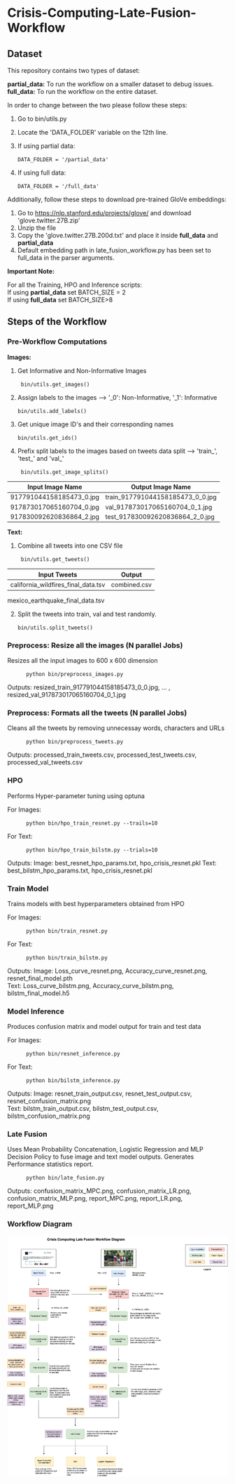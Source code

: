 # Crisis-Computing-Late-Fusion-Workflow

<h2> Dataset </h2>
This repository contains two types of dataset: <br>

<b>partial_data:</b> To run the workflow on a smaller dataset to debug issues.<br>
<b>full_data:</b> To run the workflow on the entire dataset.<br>
  
In order to change between the two please follow these steps:
  1. Go to bin/utils.py
  2. Locate the 'DATA_FOLDER' variable on the 12th line.
  3. If using partial data:
             
         DATA_FOLDER = '/partial_data'
  4. If using full data:
 
         DATA_FOLDER = '/full_data'

Additionally, follow these steps to download pre-trained GloVe embeddings:
  1. Go to https://nlp.stanford.edu/projects/glove/ and download 'glove.twitter.27B.zip'
  2. Unzip the file
  3. Copy the 'glove.twitter.27B.200d.txt' and place it inside <b>full_data</b> and <b>partial_data</b>
  4. Default embedding path in late_fusion_workflow.py has been set to full_data in the parser arguments.

<b>**Important Note:**</b>

For all the Training, HPO and Inference scripts: <br>
If using <b>partial_data</b> set BATCH_SIZE = 2 <br>
If using <b>full_data</b> set BATCH_SIZE>8  <br>

<h2> Steps of the Workflow </h2>

<h3>Pre-Workflow Computations </h3>

<b>Images:</b>
  1. Get Informative and Non-Informative Images
          
          bin/utils.get_images()
          
  2. Assign labels to the images --> '_0': Non-Informative, '_1': Informative
   
         bin/utils.add_labels()
  
  3. Get unique image ID's and their corresponding names
      
         bin/utils.get_ids()
  
  4. Prefix split labels to the images based on tweets data split --> 'train_', 'test_' and 'val_'

          bin/utils.get_image_splits()

| Input Image Name | Output Image Name |
|------------------|-------------------|
| 917791044158185473_0.jpg| train_917791044158185473_0_0.jpg|
| 917873017065160704_0.jpg| val_917873017065160704_0_1.jpg|
| 917830092620836864_2.jpg| test_917830092620836864_2_0.jpg|

<b>Text:</b>
  1. Combine all tweets into one CSV file

          bin/utils.get_tweets()    
   
| Input Tweets | Output |
|------------------|-------------------|
| california_wildfires_final_data.tsv| combined.csv|
  mexico_earthquake_final_data.tsv
  
  2. Split the tweets into train, val and test randomly.
      
         bin/utils.split_tweets()
         
         
<h3>Preprocess: Resize all the images (N parallel Jobs) </h3>

Resizes all the input images to 600 x 600 dimension

        
          python bin/preprocess_images.py
      
Outputs: resized_train_917791044158185473_0_0.jpg, ... ,  resized_val_917873017065160704_0_1.jpg

<h3>Preprocess: Formats all the tweets (N parallel Jobs) </h3>
 
Cleans all the tweets by removing unnecessay words, characters and URLs 

    
          python bin/preprocess_tweets.py
      
Outputs: processed_train_tweets.csv, processed_test_tweets.csv, processed_val_tweets.csv

<h3>HPO </h3>

Performs Hyper-parameter tuning using optuna

For Images:
      
          python bin/hpo_train_resnet.py --trails=10
     
For Text:
      
          python bin/hpo_train_bilstm.py --trials=10
     
Outputs: 
  Image: best_resnet_hpo_params.txt, hpo_crisis_resnet.pkl
  Text: best_bilstm_hpo_params.txt, hpo_crisis_resnet.pkl
 
<h3>Train Model </h3>

Trains models with best hyperparameters obtained from HPO


For Images:
      
          python bin/train_resnet.py 
     
For Text:
      
          python bin/train_bilstm.py
     
Outputs: 
  Image: Loss_curve_resnet.png, Accuracy_curve_resnet.png, resnet_final_model.pth <br>
  Text: Loss_curve_bilstm.png, Accuracy_curve_bilstm.png, bilstm_final_model.h5
  
<h3>Model Inference </h3>

Produces confusion matrix and model output for train and test data

For Images:
      
          python bin/resnet_inference.py 
     
For Text:
      
          python bin/bilstm_inference.py
     
Outputs: 
  Image: resnet_train_output.csv, resnet_test_output.csv, resnet_confusion_matrix.png<br>
  Text: bilstm_train_output.csv, bilstm_test_output.csv, bilstm_confusion_matrix.png

<h3>Late Fusion </h3>

Uses Mean Probability Concatenation, Logistic Regression and MLP Decision Policy to fuse image and text model outputs. Generates Performance statistics report.
      
          python bin/late_fusion.py 
     
Outputs: confusion_matrix_MPC.png, confusion_matrix_LR.png, confusion_matrix_MLP.png, report_MPC.png, report_LR.png, report_MLP.png

<h3>Workflow Diagram </h3>

![workflow](/Late_Fusion.png)
